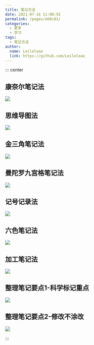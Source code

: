 ```yaml
---
title: 笔记方法
date: 2021-07-16 11:00:55
permalink: /pages/e60c81/
categories: 
  - 更多
  - 学习
tags: 
  - 笔记方法
author: 
  name: Leiloloaa
  link: https://github.com/Leiloloaa
---
```


::: center

## 康奈尔笔记法
![](https://cdn.jsdelivr.net/gh/Leiloloaa/image_store/blog/20210716105752.jpg)

## 思维导图法
![](https://cdn.jsdelivr.net/gh/Leiloloaa/image_store/blog/20210716105747.jpg)

## 金三角笔记法
![](https://cdn.jsdelivr.net/gh/Leiloloaa/image_store/blog/20210716105753.jpg)

## 曼陀罗九宫格笔记法
![](https://cdn.jsdelivr.net/gh/Leiloloaa/image_store/blog/20210716105748.jpg)

## 记号记录法
![](https://cdn.jsdelivr.net/gh/Leiloloaa/image_store/blog/20210716105749.jpg)

## 六色笔记法
![](https://cdn.jsdelivr.net/gh/Leiloloaa/image_store/blog/20210716105750.jpg)

## 加工笔记法
![](https://cdn.jsdelivr.net/gh/Leiloloaa/image_store/blog/20210716105751.jpg)

## 整理笔记要点1-科学标记重点
![](https://cdn.jsdelivr.net/gh/Leiloloaa/image_store/blog/20210716105746.jpg)

## 整理笔记要点2-修改不涂改
![](https://cdn.jsdelivr.net/gh/Leiloloaa/image_store/blog/20210716105745.jpg)

:::